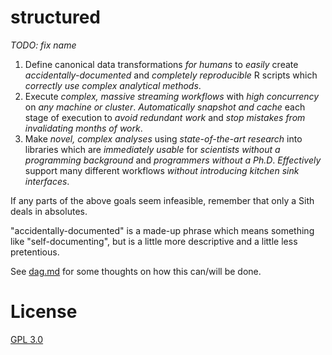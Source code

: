 structured
==========

*TODO: fix name*

1. Define canonical data transformations *for humans* to *easily* create *accidentally-documented* and *completely reproducible* R scripts which *correctly use complex analytical methods*.
2. Execute *complex, massive streaming workflows* with *high concurrency* on *any machine or cluster*. *Automatically snapshot and cache* each stage of execution to *avoid redundant work* and *stop mistakes from invalidating months of work*.
3. Make *novel, complex analyses* using *state-of-the-art research* into libraries which are *immediately usable* for *scientists without a programming background* and *programmers without a Ph.D*. *Effectively* support many different workflows *without introducing kitchen sink interfaces*.

If any parts of the above goals seem infeasible, remember that only a Sith deals in absolutes.

"accidentally-documented" is a made-up phrase which means something like "self-documenting", but is a little more descriptive and a little less pretentious.

See [dag.md](R/dag.md) for some thoughts on how this can/will be done.

# License
[GPL 3.0](./LICENSE)
